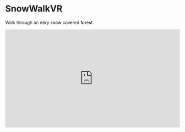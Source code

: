 # SnowWalkVR
 Walk through an eery snow covered forest.



<iframe width="560" height="315" src="https://www.youtube.com/embed/YUMUrL17RTY?si=huy_7jXSiPikqUBD" title="YouTube video player" frameborder="0" allow="accelerometer; autoplay; clipboard-write; encrypted-media; gyroscope; picture-in-picture; web-share" referrerpolicy="strict-origin-when-cross-origin" allowfullscreen></iframe>
